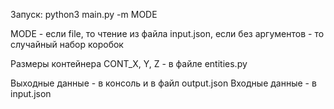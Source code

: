 Запуск:
    python3 main.py -m MODE

MODE - если file, то чтение из файла input.json, если без аргументов - то случайный набор коробок

Размеры контейнера CONT_X, Y, Z - в файле entities.py

Выходные данные - в консоль и в файл output.json
Входные данные - в input.json


